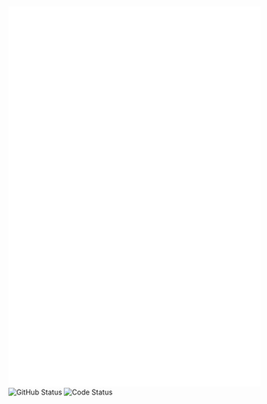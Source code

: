 <img style="margin:auto;" src="/github-metrics.svg" alt="Metrics"/>
<img style="margin:auto;" src="https://github-readme-stats.vercel.app/api?username=CHENPrime-coder" alt="GitHub Status"/>
<img style="margin:auto;" src="https://wakatime.com/share/@CHENPrime/d8aa96ca-2dc7-4f21-a5c5-bde16251590d.svg" alt="Code Status"/>

